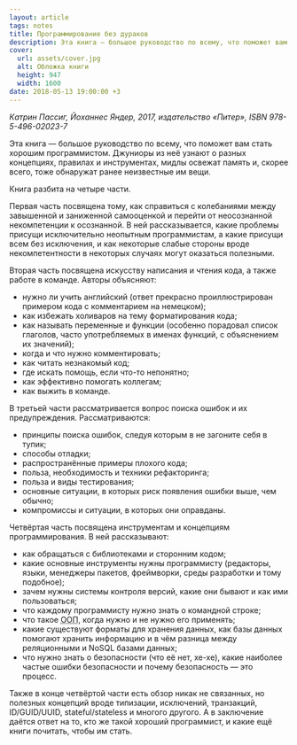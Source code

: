 ```yaml
---
layout: article
tags: notes
title: Программирование без дураков
description: Эта книга — большое руководство по всему, что поможет вам стать хорошим программистом. Джуниоры из неё узнают о разных концепциях, правилах и инструментах, мидлы освежат память и, скорее всего, тоже обнаружат ранее неизвестные им вещи.
cover:
  url: assets/cover.jpg
  alt: Обложка книги
  height: 947
  width: 1600
date: 2018-05-13 19:00:00 +3
---
```

*Катрин Пассиг, Йоханнес Яндер, 2017, издательство «Питер», <span class="nobr">ISBN 978-5-496-02023-7</span>*

Эта книга — большое руководство по всему, что поможет вам стать хорошим программистом. Джуниоры из неё узнают о разных концепциях, правилах и инструментах, мидлы освежат память и, скорее всего, тоже обнаружат ранее неизвестные им вещи.

Книга разбита на четыре части.

Первая часть посвящена тому, как справиться с колебаниями между завышенной и заниженной самооценкой и перейти от неосознанной некомпетенции к осознанной. В ней рассказывается, какие проблемы присущи исключительно неопытным программистам, а какие присущи всем без исключения, и как некоторые слабые стороны вроде некомпетентности в некоторых случаях могут оказаться полезными.

Вторая часть посвящена искусству написания и чтения кода, а также работе в команде. Авторы объясняют:

- нужно ли учить английский (ответ прекрасно проиллюстрирован примером кода с комментарием на немецком);
- как избежать холиваров на тему форматирования кода;
- как называть переменные и функции (особенно порадовал список глаголов, часто употребляемых в именах функций, с объяснением их значений);
- когда и что нужно комментировать;
- как читать незнакомый код;
- где искать помощь, если что-то непонятно;
- как эффективно помогать коллегам;
- как выжить в команде.

В третьей части рассматривается вопрос поиска ошибок и их предупреждения. Рассматриваются:

- принципы поиска ошибок, следуя которым в не загоните себя в тупик;
- способы отладки;
- распространённые примеры плохого кода;
- польза, необходимость и техники рефакторинга;
- польза и виды тестирования;
- основные ситуации, в которых риск появления ошибки выше, чем обычно;
- компромиссы и ситуации, в которых они оправданы.

Четвёртая часть посвящена инструментам и концепциям программирования. В ней рассказывают:

- как обращаться с библиотеками и сторонним кодом;
- какие основные инструменты нужны программисту (редакторы, языки, менеджеры пакетов, фреймворки, среды разработки и тому подобное);
- зачем нужны системы контроля версий, какие они бывают и как ими пользоваться;
- что каждому программисту нужно знать о командной строке;
- что такое <abbr title="Объектно-ориентированное программирование">ООП</abbr>, когда нужно и не нужно его применять;
- какие существуют форматы для хранения данных, как базы данных помогают хранить информацию и в чём разница между реляционными и NoSQL базами данных;
- что нужно знать о безопасности (что её нет, хе-хе), какие наиболее частые ошибки безопасности и почему безопасность — это процесс.

Также в конце четвёртой части есть обзор никак не связанных, но полезных концепций вроде типизации, исключений, транзакций, ID/GUID/UUID, stateful/stateless и многого другого. А в заключение даётся ответ на то, кто же такой хороший программист, и какие ещё книги почитать, чтобы им стать.
